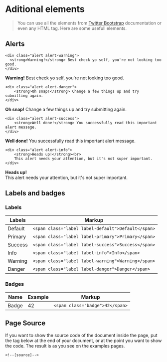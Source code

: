 Aditional elements
==================================================

> You can use all the elements from <a href="http://twitter.github.com/bootstrap" target="_blank">Twitter Bootstrap</a> documentation or even any HTML tag. Here are some usefull elements.

Alerts
--------------------------------------------------

~~~
<div class="alert alert-warning">
  <strong>Warning!</strong> Best check yo self, you're not looking too good.
</div>
~~~

<div class="alert alert-warning">
  <strong>Warning!</strong> Best check yo self, you're not looking too good.
</div>

~~~
<div class="alert alert-danger">
	<strong>Oh snap!</strong> Change a few things up and try submitting again.
</div>
~~~

<div class="alert alert-danger">
	<strong>Oh snap!</strong> Change a few things up and try submitting again.
</div>

~~~
<div class="alert alert-success">
	<strong>Well done!</strong> You successfully read this important alert message.
</div>
~~~

<div class="alert alert-success">
	<strong>Well done!</strong> You successfully read this important alert message.
</div>

~~~
<div class="alert alert-info">
	<strong>Heads up!</strong><br>
	This alert needs your attention, but it's not super important.
</div>
~~~

<div class="alert alert-info">
	<strong>Heads up!</strong><br>
	This alert needs your attention, but it's not super important.
</div>


Labels and badges
--------------------------------------------------

### Labels

| Labels                                          	| Markup                                            |
| ------------------------------------------------- | --------------------------------------------------|
| <span class="label label-default">Default</span> 	| `<span class="label label-default">Default</span>`|
| <span class="label label-primary">Primary</span> 	| `<span class="label label-primary">Primary</span>`|
| <span class="label label-success">Success</span> 	| `<span class="label label-success">Success</span>`|
| <span class="label label-info">Info</span>		| `<span class="label label-info">Info</span>`		|
| <span class="label label-warning">Warning</span>	| `<span class="label label-warning">Warning</span>`|
| <span class="label label-danger">Danger</span>	| `<span class="label label-danger">Danger</span>`	|

### Badges

| Name   	| Example										| Markup        								 |
| --------- | --------------------------------------------- | ---------------------------------------------- |
| Badge		| <span class="badge">42</span> 				| `<span class="badge">42</span>`				 |


Page Source
--------------------------------------------------

If you want to show the source code of the document inside the page, put the tag below at the end of your document, or at the point you want to show the code. The result is as you see on the examples pages.

~~~
<!--[source]-->
~~~

